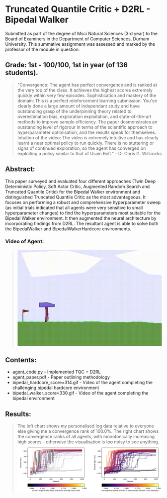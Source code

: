 # Truncated Quantile Critic + D2RL - Bipedal Walker 
Submitted as part of the degree of Msci Natural Sciences (3rd year) to the Board of Examiners in the Department of Computer Sciences, Durham University. 
This summative assignment was assessed and marked by the professor of the module in question:

## Grade: 1st - 100/100, 1st in year (of 136 students).
> "Convergence: The agent has perfect convergence and is ranked at the very top of the class. It achieves
the highest scores extremely quickly within very few episodes. 
> Sophistication and mastery of the domain: This is a perfect reinforcement learning submission. You’ve clearly done a large amount of independant
study and have outstanding grasp of the underpinning theory related to overestimation bias, exploration exploitation,
and state-of-the-art methods to improve sample efficiency. The paper desmonstrates an outstanding
level of rigorour in terms of the scientific approach to hyperparameter optimisation, and the results
speak for themselves. 
> Intuition of the video: The video is extremely intuitive and has clearly learnt a near
optimal policy to run quickly. There is no stuttering or signs of continued exploration, so the agent has
converged on exploiting a policy similar to that of Usain Bolt." - Dr Chris G. Willcocks

## Abstract:
This paper surveyed and evaluated four different approaches (Twin Deep Deterministic Policy, Soft Actor Critic, Augmented Random Search and Truncated Quantile Critic) for the Bipedal Walker environment and distinguished Truncated Quantile Critic as the most advantageous. It focuses on performing a robust and comprehensive hyperparameter sweep (as initial trials indicated that all agents were very sensitive to small hyperparameter changes) to find the hyperparameters most suitable for the Bipedal Walker environment. It then augmented the neural architecture by incorporating findings from D2RL. The resultant agent is able to solve both the BipedalWalker and BipedalWalkerHardcore environments.

### Video of Agent:
  >![Gifdemo2](https://github.com/Lauren-Stumpf/Reinforcement_Learning_Coursework/blob/main/bipedal_walker_score%3D330.gif)

## Contents:
* agent_code.py - Implemented TQC + D2RL
* agent_paper.pdf - Paper outlining methodology
* bipedal_hardcore_score=314.gif - Video of the agent completing the challenging bipedal hardcore environment
* bipedal_walker_score=330.gif - Video of the agent completing the bipedal environment  


## Results:
> The left chart shows my personalised log data relative to everyone else giving me a convergence rank of 100.0%. The right chart shows the convergence ranks of all agents, with monotonically increasing high scores - otherwise the visualisation is too noisy to see anything.
  > ![Training graph](convergent_graph.png?raw=true "Convergence Graph")


  


